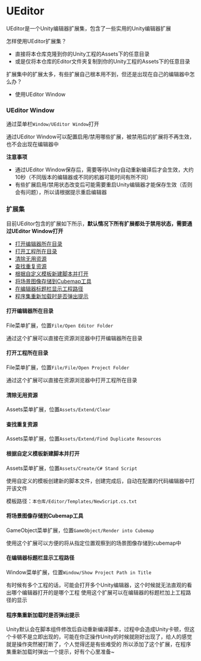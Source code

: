 # UEditor
UEditor是一个Unity编辑器扩展集，包含了一些实用的Unity编辑器扩展

怎样使用UEditor扩展集？

* 直接将本仓库克隆到你的Unity工程的Assets下的任意目录
* 或是仅将本仓库的Editor文件夹复制到你的Unity工程的Assets下的任意目录

扩展集中的扩展太多，有些扩展自己根本用不到，但还是出现在自己的编辑器中怎么办？

* 使用UEditor Window

### UEditor Window
通过菜单栏`Window/UEditor Window`打开

通过UEditor Window可以配置启用/禁用哪些扩展，被禁用后的扩展将不再生效，也不会出现在编辑器中

**注意事项**
* 通过UEditor Window保存后，需要等待Unity自动重新编译后才会生效，大约10秒（不同版本的编辑器或不同的机器可能时间有所不同）
* 有些扩展启用/禁用状态改变后可能需要重启Unity编辑器才能保存生效（否则会有问题），所以请根据提示重启编辑器

### 扩展集
目前UEditor包含的扩展如下所示，**默认情况下所有扩展都处于禁用状态，需要通过UEditor Window打开**

* [打开编辑器所在目录](#打开编辑器所在目录)
* [打开工程所在目录](#打开工程所在目录)
* [清除无用资源](#清除无用资源)
* [查找重复资源](#查找重复资源)
* [根据自定义模板新建脚本并打开](#根据自定义模板新建脚本并打开)
* [将场景图像存储到Cubemap工具](#将场景图像存储到Cubemap工具)
* [在编辑器标题栏显示工程路径](#在编辑器标题栏显示工程路径)
* [程序集重新加载时是否弹出提示](#程序集重新加载时是否弹出提示)



#### 打开编辑器所在目录

File菜单扩展，位置`File/Open Editor Folder`

通过这个扩展可以直接在资源浏览器中打开编辑器所在目录

#### 打开工程所在目录

File菜单扩展，位置`File/File/Open Project Folder`

通过这个扩展可以直接在资源浏览器中打开工程所在目录

#### 清除无用资源

Assets菜单扩展，位置`Assets/Extend/Clear`

#### 查找重复资源

Assets菜单扩展，位置`Assets/Extend/Find Duplicate Resources`

#### 根据自定义模板新建脚本并打开

Assets菜单扩展，位置`Assets/Create/C# Stand Script`

使用自定义的模板创建新的脚本文件，创建完成后，自动在配置的代码编辑器中打开该文件

模板路径：`本仓库/Editor/Templates/NewScript.cs.txt`

#### 将场景图像存储到Cubemap工具

GameObject菜单扩展，位置`GameObject/Render into Cubemap`

使用这个扩展可以方便的将从指定位置观察到的场景图像存储到cubemap中

#### 在编辑器标题栏显示工程路径

Window菜单扩展，位置`Window/Show Project Path in Title`

有时候有多个工程的话，可能会打开多个Unity编辑器，这个时候就无法直观的看出哪个编辑器打开的是哪个工程
使用这个扩展可以在编辑器的标题栏加上工程路径的显示

#### 程序集重新加载时是否弹出提示
Unity默认会在脚本组件修改后自动重新编译脚本，过程中会造成Unity卡顿，但这个卡顿不是立即出现的，可能在你正操作Unity的时候就刚好出现了，给人的感觉就是操作突然被打断了，个人觉得还是有些难受的
所以添加了这个扩展，在程序集重新加载时弹出一个提示，好有个心里准备~